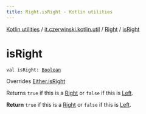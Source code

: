 ```yaml
---
title: Right.isRight - Kotlin utilities
---
```


[Kotlin utilities](../../index.html) / [it.czerwinski.kotlin.util](../index.html) / [Right](index.html) / [isRight](./is-right.html)

# isRight

`val isRight: `[`Boolean`](https://kotlinlang.org/api/latest/jvm/stdlib/kotlin/-boolean/index.html)

Overrides [Either.isRight](../-either/is-right.html)

Returns `true` if this is a [Right](index.html) or `false` if this is [Left](../-left/index.html).

**Return**
`true` if this is a [Right](index.html) or `false` if this is [Left](../-left/index.html).

